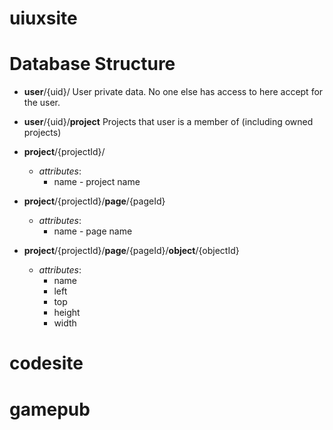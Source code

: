 # uiuxsite


Database Structure
==================

* **user**/{uid}/
  User private data. No one else has access to here accept for the user.

* **user**/{uid}/**project**
  Projects that user is a member of (including owned projects)

* **project**/{projectId}/
  * _attributes_:
    * name - project name

* **project**/{projectId}/**page**/{pageId}
  * _attributes_:
    * name - page name
  
* **project**/{projectId}/**page**/{pageId}/**object**/{objectId}
  * _attributes_:
    * name
    * left
    * top
    * height
    * width


# codesite
# gamepub
